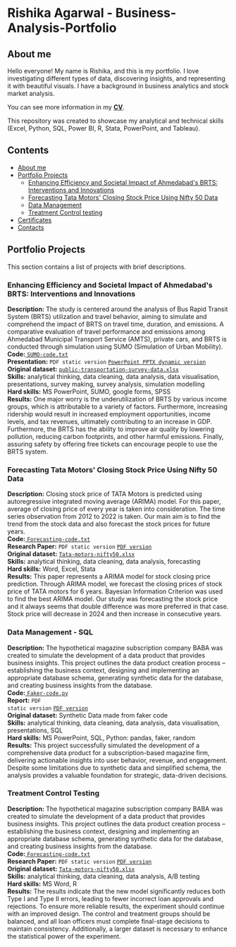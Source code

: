 # Rishika Agarwal - Business-Analysis-Portfolio
## About me
Hello everyone! My name is Rishika, and this is my portfolio.
I love investigating different types of data, discovering insights, and representing it with beautiful visuals.
I have a background in business analytics and stock market analysis.

You can see more information in my [**CV**](https://github.com/RishikaAgarwal2025/Business-Analysis-Portfolio/blob/main/Rishika_Agarwal.pdf). 

This repository was created to showcase my analytical and technical skills (Excel, Python, SQL, Power BI, R, Stata, PowerPoint, and Tableau).
## Contents
* [About me](#about-me)
* [Portfolio Projects](#portfolio-projects)
  - [Enhancing Efficiency and Societal Impact of Ahmedabad's BRTS: Interventions and Innovations](#enchancing-efficiency-and-societal-impact-of-ahmedabad's-brts-intervartion-and-innovations)
  - [Forecasting Tata Motors' Closing Stock Price Using Nifty 50 Data](#forecasting-tata-motors-nifty50)
  - [Data Management](#data-management-sql)
  - [Treatment Control testing](#treatment-control-testing)
* [Certificates](#certificates)
* [Contacts](#contacts)

## Portfolio Projects
This section contains a list of projects with brief descriptions.
### Enhancing Efficiency and Societal Impact of Ahmedabad's BRTS: Interventions and Innovations
**Description:** The study is centered around the analysis of Bus Rapid Transit System (BRTS) utilization and travel behavior, aiming to simulate and comprehend the impact of BRTS on travel time, duration, and emissions. A comparative evaluation of travel performance and emissions among Ahmedabad Municipal Transport Service (AMTS), private cars, and BRTS is conducted through simulation using SUMO (Simulation of Urban Mobility). <br>
**Code:**<a href = "https://github.com/RishikaAgarwal2025/Business-Analysis-Portfolio/blob/main/Disseration%20-%20Ahmedabad%20BRTS/SUMO/Code.txt">
  <code>SUMO-code.txt</code></a><br>
**Presentation:** 
  <code>PDF static version</code></a> <a href = "https://github.com/RishikaAgarwal2025/Business-Analysis-Portfolio/blob/main/Disseration%20-%20Ahmedabad%20BRTS/Disseration%20Presentation.pptx">
  <code>PowerPoint PPTX dynamic version</code></a><br>
**Original dataset:** <a href = "https://github.com/RishikaAgarwal2025/Business-Analysis-Portfolio/blob/main/Disseration%20-%20Ahmedabad%20BRTS/Public%20Transportation%20Survey_Data.xlsx">
  <code>public-transportation-survey-data.xlsx</code></a><br>
**Skills:** analytical thinking, data cleaning, data analysis, data visualisation, presentations, survey making, survey analysis, simulation modelling <br>
**Hard skills:** MS PowerPoint, SUMO, google forms, SPSS <br>
**Results:** One major worry is the underutilization of BRTS by various income groups, which is attributable to a variety of factors. Furthermore, increasing ridership would result in increased employment opportunities, income levels, and tax revenues, ultimately contributing to an increase in GDP. Furthermore, the BRTS has the ability to improve air quality by lowering pollution, reducing carbon footprints, and other harmful emissions. Finally, assuring safety by offering free tickets can encourage people to use the BRTS system.

### Forecasting Tata Motors' Closing Stock Price Using Nifty 50 Data
**Description:** Closing stock price of TATA Motors is predicted using autoregressive integrated moving average (ARIMA) model. For this paper, average of closing price of every year is taken into consideration. The time series observation from 2012 to 2022 is taken. Our main aim is to find the trend from the stock data and also forecast the stock prices for future years. <br>
**Code:**<a href = "https://github.com/RishikaAgarwal2025/Business-Analysis-Portfolio/blob/main/Time%20series%20econometrics/Forecasting%20code.txt">
  <code>Forecasting-code.txt</code></a><br>
**Research Paper:** 
  <code>PDF static version</code></a> <a href = "https://github.com/RishikaAgarwal2025/Business-Analysis-Portfolio/blob/main/Time%20series%20econometrics/Forecasting_stock%20market.pdf">
  <code>PDF version</code></a><br>
**Original dataset:** <a href = "https://github.com/RishikaAgarwal2025/Business-Analysis-Portfolio/blob/main/Time%20series%20econometrics/Tata_motors_Nifty50.xlsx">
  <code>Tata-motors-nifty50.xlsx</code></a><br>
**Skills:** analytical thinking, data cleaning, data analysis, forecasting <br>
**Hard skills:** Word, Excel, Stata <br>
**Results:** This paper represents a ARIMA model for stock closing price prediction. Through ARIMA model, we forecast the closing prices of stock price of TATA motors for 6 years. Bayesian Information Criterion was used to find the best ARIMA model. Our study was forecasting the stock price and it always seems that double difference was more preferred in that case. Stock price will decrease in 2024 and then increase in consecutive years. 

### Data Management - SQL 
**Description:** The hypothetical magazine subscription company BABA was created to simulate the development of a data product that provides business insights. This project outlines the data product creation process – establishing the business context, designing and implementing an appropriate database schema, generating synthetic data for the database, and creating business insights from the database. <br>
**Code:**<a href = "https://github.com/RishikaAgarwal2025/Business-Analysis-Portfolio/blob/main/Data%20Management/Code/Fake%20data%20code.py">
  <code>Faker-code.py</code></a><br>
**Report:** 
  <code>PDF static version</code></a> <a href = "https://github.com/RishikaAgarwal2025/Business-Analysis-Portfolio/blob/main/Data%20Management/Report/Data%20Management_Report.pdf">
  <code>PDF version</code></a><br>
**Original dataset:** Synthetic Data made from faker code <br>
**Skills:** analytical thinking, data cleaning, data analysis, data visualisation, presentations, SQL <br>
**Hard skills:** MS PowerPoint, SQL, Python: pandas, faker, random <br>
**Results:** This project successfully simulated the development of a comprehensive data product for a subscription-based magazine firm, delivering actionable insights into user behavior, revenue, and engagement. Despite some limitations due to synthetic data and simplified schema, the analysis provides a valuable foundation for strategic, data-driven decisions.

### Treatment Control Testing 
**Description:** The hypothetical magazine subscription company BABA was created to simulate the development of a data product that provides business insights. This project outlines the data product creation process – establishing the business context, designing and implementing an appropriate database schema, generating synthetic data for the database, and creating business insights from the database. <br>
**Code:**<a href = "https://github.com/RishikaAgarwal2025/Business-Analysis-Portfolio/blob/main/Time%20series%20econometrics/Forecasting%20code.txt">
  <code>Forecasting-code.txt</code></a><br>
**Research Paper:** 
  <code>PDF static version</code></a> <a href = "https://github.com/RishikaAgarwal2025/Business-Analysis-Portfolio/blob/main/Time%20series%20econometrics/Forecasting_stock%20market.pdf">
  <code>PDF version</code></a><br>
**Original dataset:** <a href = "https://github.com/RishikaAgarwal2025/Business-Analysis-Portfolio/blob/main/Time%20series%20econometrics/Tata_motors_Nifty50.xlsx">
  <code>Tata-motors-nifty50.xlsx</code></a><br>
**Skills:** analytical thinking, data cleaning, data analysis, A/B testing <br>
**Hard skills:** MS Word, R <br>
**Results:** The results indicate that the new model significantly reduces both Type I and Type II errors, leading to fewer incorrect loan approvals and rejections. To ensure more reliable results, the experiment should continue with an improved design. The control and treatment groups should be balanced, and all loan officers must complete final-stage decisions to maintain consistency. Additionally, a larger dataset is necessary to enhance the statistical power of the experiment.
